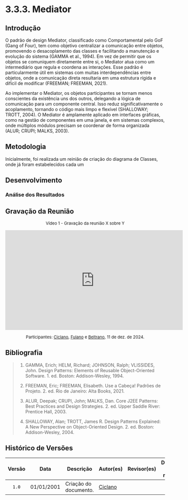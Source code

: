 # 3.3.3. Mediator

## Introdução

O padrão de design Mediator, classificado como Comportamental pelo GoF (Gang of Four), tem como objetivo centralizar a comunicação entre objetos, promovendo o desacoplamento das classes e facilitando a manutenção e evolução do sistema (GAMMA et al., 1994). Em vez de permitir que os objetos se comuniquem diretamente entre si, o Mediator atua como um intermediário que regula e coordena as interações. Esse padrão é particularmente útil em sistemas com muitas interdependências entre objetos, onde a comunicação direta resultaria em uma estrutura rígida e difícil de modificar (FREEMAN; FREEMAN, 2021).

Ao implementar o Mediator, os objetos participantes se tornam menos conscientes da existência uns dos outros, delegando a lógica de comunicação para um componente central. Isso reduz significativamente o acoplamento, tornando o código mais limpo e flexível (SHALLOWAY; TROTT, 2004). O Mediator é amplamente aplicado em interfaces gráficas, como na gestão de componentes em uma janela, e em sistemas complexos, onde múltiplos módulos precisam se coordenar de forma organizada (ALUR; CRUPI; MALKS, 2003).

## Metodologia
<!--
    A metodologia deve descrever o processo de elaboração do documento, apresentando as etapas e ferramentas utilizadas para a sua construção.
    
    Perguntas a serem respondidas:

Para a elaboração deste documento, foram seguidas as seguintes etapas:
- Inicialmente, foi realizada uma reunião com os membros da equipe do projeto [X] para discutir e alinhar as principais questões relacionadas a [tema ou objetivo].
- Pesquisas foram conduzidas em [A](#ref1) e [B](#ref2), proporcionando uma base sólida para a análise e discussão.
    - Se possível, adicionar algum algum documento nosso. (Caso haja elo com outro documento)
- O desenvolvimento do projeto seguiu a metodologia [C](#ref3), garantindo a aplicabilidade das melhores práticas no processo.
- Utilizou-se a ferramenta [Z](#ref4) para a parte [L] do projeto, a fim de [justificativa].

A metodologia [C] adotada pode ser visualizada de forma detalhada através dos seguintes passos [listar, tabela, imagens, ou vídeos, conforme necessário].
-->
Inicialmente, foi realizada um reinião de criação do diagrama de Classes, onde já foram estabelecidos cada um 
## Desenvolvimento

<!--
    Adicione aqui quantas subseções achar necessário para o desenvolvimento do documento.
-->

<!--
                                    TEMPLATE DE INSERÇÃO DE IMAGEM

<font size="2"><p style="text-align: center">Figura 1 - imagem.</p></font>

<center>

![imagem](assets/imagem)

</center>

<font size="2"><p style="text-align: center">Autor(es): [Ciclano](CiclanoGH), 2001.</p></font>
(Se a imagem não for de autoria própria, trocar o autor para a fonte da imagem)
-->

<!--
                                    TEMPLATE DE INSERÇÃO DE TABELA
<font size="2"><p style="text-align: center">Tabela 1 - Tabela.</p></font>

<center>

| Um | Dois | Três |
| :--: | -- | -- |
| 1 | 2 | 3 |

</center>

<font size="2"><p style="text-align: center">Autor(es): [Ciclano](CiclanoGH), 2001.</p></font>
(Se a tabela não for de autoria própria, trocar o autor para a fonte na tabela)
-->

### Análise dos Resultados <!-- NÃO apague essa sub -->
<!-- 
    Utilize este espaço para destacar os principais achados, interpretar os dados e identificar implicações ou limitações dos resultados obtidos. Adicione observações objetivas e mantenha o foco na relevância dos resultados para o projeto. 
-->

## Gravação da Reunião 
<!--
    Apague essa seção se não tiver gravação(s) da reunião. Mas tenha em mente que é uma boa prática gravar as reuniões para futuras consultas.
-->

<font size="2"><p style="text-align: center">Vídeo 1 - Gravação da reunião X sobre Y </p></font>

<iframe width="560" height="315" 
  src="https://www.youtube.com/embed/codigo" 
  frameborder="0" 
  allow="accelerometer; autoplay; clipboard-write; encrypted-media; gyroscope; picture-in-picture" 
  allowfullscreen>
</iframe>

<font size="2"><p style="text-align: center">Participantes: [Ciclano](CiclanoGH), [Fulano](FulanoGH) e [Beltrano](BeltranoGH), 11 de dez. de 2024.</p></font>

## Bibliografia

> 1. <a id="ref1"></a>GAMMA, Erich; HELM, Richard; JOHNSON, Ralph; VLISSIDES, John. Design Patterns: Elements of Reusable Object-Oriented Software. 1. ed. Boston: Addison-Wesley, 1994.
>
> 2. <a id="ref2"></a>FREEMAN, Eric; FREEMAN, Elisabeth. Use a Cabeça! Padrões de Projeto. 2. ed. Rio de Janeiro: Alta Books, 2021.
>
> 3. <a id="ref3"></a>ALUR, Deepak; CRUPI, John; MALKS, Dan. Core J2EE Patterns: Best Practices and Design Strategies. 2. ed. Upper Saddle River: Prentice Hall, 2003.
>
> 4. <a id="ref4"></a>SHALLOWAY, Alan; TROTT, James R. Design Patterns Explained: A New Perspective on Object-Oriented Design. 2. ed. Boston: Addison-Wesley, 2004.
>

## Histórico de Versões

| Versão | Data | Descrição | Autor(es) | Revisor(es) | Detalhes da revisão |
| :----: | :--: | --------- | ----------- | ------ | :---: |
| `1.0`  | 01/01/2001 | Criação do documento. | [Ciclano](CiclanoGH)  |  |  | 

[AnaGH]: https://github.com/analufernanndess
[CainaGH]: https://github.com/freitasc
[ClaudioGH]: https://github.com/claudiohsc
[EliasGH]: https://github.com/EliasOliver21
[GuilhermeGH]: https://github.com/gmeister18
[JoelGH]: https://github.com/JoelSRangel
[KathlynGH]: https://github.com/klmurussi
[PabloGH]: https://github.com/pabloheika
[PedroRGH]: https://github.com/pedro-rodiguero
[PedroPGH]: https://github.com/Pedrin0030
[SamuelGH]: https://github.com/samuelalvess
[TalesGH]: https://github.com/TalesRG